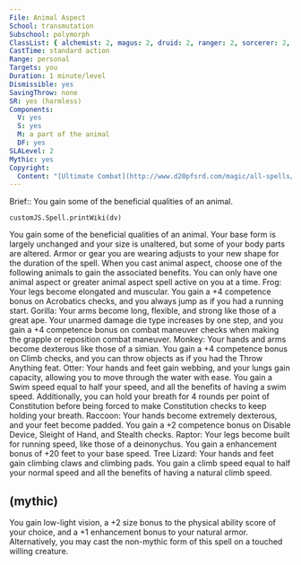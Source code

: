 ```yaml
---
File: Animal Aspect
School: transmutation
Subschool: polymorph
ClassList: { alchemist: 2, magus: 2, druid: 2, ranger: 2, sorcerer: 2, wizard: 2, bloodrager: 2, psychic: 2 }
CastTime: standard action
Range: personal
Targets: you
Duration: 1 minute/level
Dismissible: yes
SavingThrow: none
SR: yes (harmless)
Components:
  V: yes
  S: yes
  M: a part of the animal
  DF: yes
SLALevel: 2
Mythic: yes
Copyright:
  Content: "[Ultimate Combat](http://www.d20pfsrd.com/magic/all-spells/a/animal-aspect)"
---
```

Brief:: You gain some of the beneficial qualities of an animal.

```dataviewjs
customJS.Spell.printWiki(dv)
```

You gain some of the beneficial qualities of an animal. Your base form is largely unchanged and your size is unaltered, but some of your body parts are altered. Armor or gear you are wearing adjusts to your new shape for the duration of the spell. When you cast animal aspect, choose one of the following animals to gain the associated benefits. You can only have one animal aspect or greater animal aspect spell active on you at a time.  Frog: Your legs become elongated and muscular. You gain a +4 competence bonus on Acrobatics checks, and you always jump as if you had a running start.  Gorilla: Your arms become long, flexible, and strong like those of a great ape. Your unarmed damage die type increases by one step, and you gain a +4 competence bonus on combat maneuver checks when making the grapple or reposition combat maneuver.  Monkey: Your hands and arms become dexterous like those of a simian. You gain a +4 competence bonus on Climb checks, and you can throw objects as if you had the Throw Anything feat.  Otter: Your hands and feet gain webbing, and your lungs gain capacity, allowing you to move through the water with ease. You gain a Swim speed equal to half your speed, and all the benefits of having a swim speed. Additionally, you can hold your breath for 4 rounds per point of Constitution before being forced to make Constitution checks to keep holding your breath.  Raccoon: Your hands become extremely dexterous, and your feet become padded. You gain a +2 competence bonus on Disable Device, Sleight of Hand, and Stealth checks.  Raptor: Your legs become built for running speed, like those of a deinonychus. You gain a enhancement bonus of +20 feet to your base speed.  Tree Lizard: Your hands and feet gain climbing claws and climbing pads. You gain a climb speed equal to half your normal speed and all the benefits of having a natural climb speed.


## (mythic)

You gain low-light vision, a +2 size bonus to the physical ability score of your choice, and a +1 enhancement bonus to your natural armor. Alternatively, you may cast the non-mythic form of this spell on a touched willing creature.
